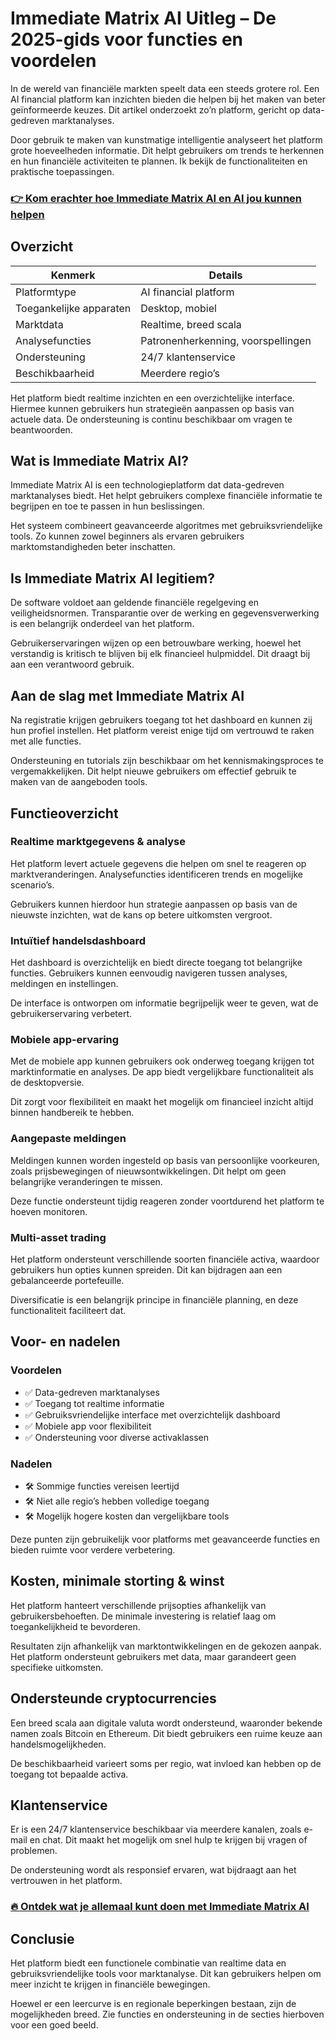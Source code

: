 # Immediate Matrix AI Uitleg – De 2025-gids voor functies en voordelen
   
In de wereld van financiële markten speelt data een steeds grotere rol. Een AI financial platform kan inzichten bieden die helpen bij het maken van beter geïnformeerde keuzes. Dit artikel onderzoekt zo’n platform, gericht op data-gedreven marktanalyses.

Door gebruik te maken van kunstmatige intelligentie analyseert het platform grote hoeveelheden informatie. Dit helpt gebruikers om trends te herkennen en hun financiële activiteiten te plannen. Ik bekijk de functionaliteiten en praktische toepassingen.

### [👉 Kom erachter hoe Immediate Matrix AI en AI jou kunnen helpen](https://tinyurl.com/rpeve4mx)
## Overzicht  
| Kenmerk               | Details                          |  
|-----------------------|--------------------------------|  
| Platformtype          | AI financial platform           |  
| Toegankelijke apparaten| Desktop, mobiel                 |  
| Marktdata             | Realtime, breed scala           |  
| Analysefuncties       | Patronenherkenning, voorspellingen |  
| Ondersteuning         | 24/7 klantenservice             |  
| Beschikbaarheid       | Meerdere regio’s                |  

Het platform biedt realtime inzichten en een overzichtelijke interface. Hiermee kunnen gebruikers hun strategieën aanpassen op basis van actuele data. De ondersteuning is continu beschikbaar om vragen te beantwoorden.

## Wat is Immediate Matrix AI?  
Immediate Matrix AI is een technologieplatform dat data-gedreven marktanalyses biedt. Het helpt gebruikers complexe financiële informatie te begrijpen en toe te passen in hun beslissingen.  

Het systeem combineert geavanceerde algoritmes met gebruiksvriendelijke tools. Zo kunnen zowel beginners als ervaren gebruikers marktomstandigheden beter inschatten.

## Is Immediate Matrix AI legitiem?  
De software voldoet aan geldende financiële regelgeving en veiligheidsnormen. Transparantie over de werking en gegevensverwerking is een belangrijk onderdeel van het platform.  

Gebruikerservaringen wijzen op een betrouwbare werking, hoewel het verstandig is kritisch te blijven bij elk financieel hulpmiddel. Dit draagt bij aan een verantwoord gebruik.

## Aan de slag met Immediate Matrix AI  
Na registratie krijgen gebruikers toegang tot het dashboard en kunnen zij hun profiel instellen. Het platform vereist enige tijd om vertrouwd te raken met alle functies.  

Ondersteuning en tutorials zijn beschikbaar om het kennismakingsproces te vergemakkelijken. Dit helpt nieuwe gebruikers om effectief gebruik te maken van de aangeboden tools.

## Functieoverzicht  

### Realtime marktgegevens & analyse  
Het platform levert actuele gegevens die helpen om snel te reageren op marktveranderingen. Analysefuncties identificeren trends en mogelijke scenario’s.  

Gebruikers kunnen hierdoor hun strategie aanpassen op basis van de nieuwste inzichten, wat de kans op betere uitkomsten vergroot.

### Intuïtief handelsdashboard  
Het dashboard is overzichtelijk en biedt directe toegang tot belangrijke functies. Gebruikers kunnen eenvoudig navigeren tussen analyses, meldingen en instellingen.  

De interface is ontworpen om informatie begrijpelijk weer te geven, wat de gebruikerservaring verbetert.

### Mobiele app-ervaring  
Met de mobiele app kunnen gebruikers ook onderweg toegang krijgen tot marktinformatie en analyses. De app biedt vergelijkbare functionaliteit als de desktopversie.  

Dit zorgt voor flexibiliteit en maakt het mogelijk om financieel inzicht altijd binnen handbereik te hebben.

### Aangepaste meldingen  
Meldingen kunnen worden ingesteld op basis van persoonlijke voorkeuren, zoals prijsbewegingen of nieuwsontwikkelingen. Dit helpt om geen belangrijke veranderingen te missen.  

Deze functie ondersteunt tijdig reageren zonder voortdurend het platform te hoeven monitoren.

### Multi-asset trading  
Het platform ondersteunt verschillende soorten financiële activa, waardoor gebruikers hun opties kunnen spreiden. Dit kan bijdragen aan een gebalanceerde portefeuille.  

Diversificatie is een belangrijk principe in financiële planning, en deze functionaliteit faciliteert dat.

## Voor- en nadelen  

### Voordelen  
- ✅ Data-gedreven marktanalyses  
- ✅ Toegang tot realtime informatie  
- ✅ Gebruiksvriendelijke interface met overzichtelijk dashboard  
- ✅ Mobiele app voor flexibiliteit  
- ✅ Ondersteuning voor diverse activaklassen  

### Nadelen  
- 🛠️ Sommige functies vereisen leertijd  
- 🛠️ Niet alle regio’s hebben volledige toegang  
- 🛠️ Mogelijk hogere kosten dan vergelijkbare tools  

Deze punten zijn gebruikelijk voor platforms met geavanceerde functies en bieden ruimte voor verdere verbetering.

## Kosten, minimale storting & winst  
Het platform hanteert verschillende prijsopties afhankelijk van gebruikersbehoeften. De minimale investering is relatief laag om toegankelijkheid te bevorderen.  

Resultaten zijn afhankelijk van marktontwikkelingen en de gekozen aanpak. Het platform ondersteunt gebruikers met data, maar garandeert geen specifieke uitkomsten.

## Ondersteunde cryptocurrencies  
Een breed scala aan digitale valuta wordt ondersteund, waaronder bekende namen zoals Bitcoin en Ethereum. Dit biedt gebruikers een ruime keuze aan handelsmogelijkheden.  

De beschikbaarheid varieert soms per regio, wat invloed kan hebben op de toegang tot bepaalde activa.

## Klantenservice  
Er is een 24/7 klantenservice beschikbaar via meerdere kanalen, zoals e-mail en chat. Dit maakt het mogelijk om snel hulp te krijgen bij vragen of problemen.  

De ondersteuning wordt als responsief ervaren, wat bijdraagt aan het vertrouwen in het platform.

### [🔥 Ontdek wat je allemaal kunt doen met Immediate Matrix AI](https://tinyurl.com/rpeve4mx)
## Conclusie  
Het platform biedt een functionele combinatie van realtime data en gebruiksvriendelijke tools voor marktanalyse. Dit kan gebruikers helpen om meer inzicht te krijgen in financiële bewegingen.  

Hoewel er een leercurve is en regionale beperkingen bestaan, zijn de mogelijkheden breed. Zie functies en ondersteuning in de secties hierboven voor een goed beeld.